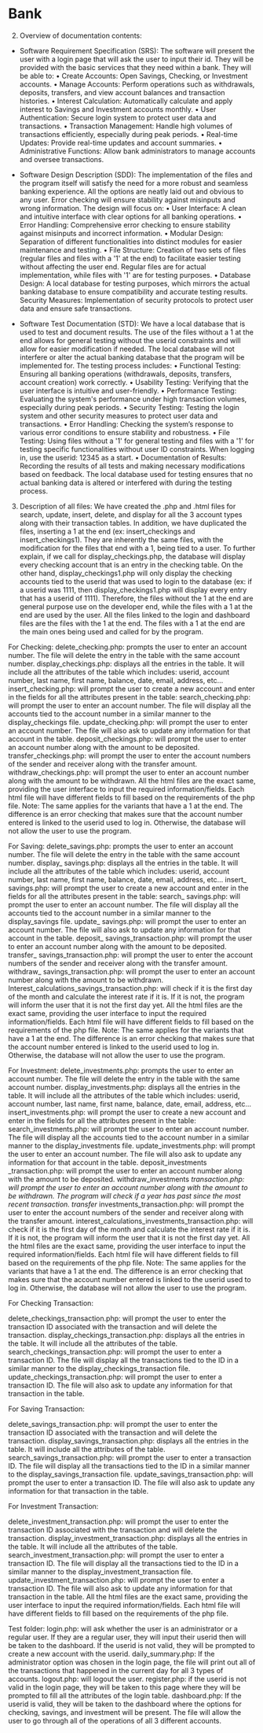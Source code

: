 # Bank
2.	Overview of documentation contents:
-	Software Requirement Specification (SRS): The software will present the user with a login page that will ask the user to input their id. They will be provided with the basic services that they need within a bank. They will be able to: 
•	Create Accounts: Open Savings, Checking, or Investment accounts.
•	Manage Accounts: Perform operations such as withdrawals, deposits, transfers, and view account balances and transaction histories.
•	Interest Calculation: Automatically calculate and apply interest to Savings and Investment accounts monthly.
•	User Authentication: Secure login system to protect user data and transactions.
•	Transaction Management: Handle high volumes of transactions efficiently, especially during peak periods.
•	Real-time Updates: Provide real-time updates and account summaries.
•	Administrative Functions: Allow bank administrators to manage accounts and oversee transactions.
-	Software Design Description (SDD): The implementation of the files and the program itself will satisfy the need for a more robust and seamless banking experience. All the options are neatly laid out and obvious to any user. Error checking will ensure stability against misinputs and wrong information. The design will focus on:
•	User Interface: A clean and intuitive interface with clear options for all banking operations.
•	Error Handling: Comprehensive error checking to ensure stability against misinputs and incorrect information.
•	Modular Design: Separation of different functionalities into distinct modules for easier maintenance and testing.
•	File Structure: Creation of two sets of files (regular files and files with a '1' at the end) to facilitate easier testing without affecting the user end. Regular files are for actual implementation, while files with '1' are for testing purposes.
•	Database Design: A local database for testing purposes, which mirrors the actual banking database to ensure compatibility and accurate testing results.
Security Measures: Implementation of security protocols to protect user data and ensure safe transactions.

-	Software Test Documentation (STD): We have a local database that is used to test and document results. The use of the files without a 1 at the end allows for general testing without the userid constraints and will allow for easier modification if needed. The local database will not interfere or alter the actual banking database that the program will be implemented for. The testing process includes: 
•	Functional Testing: Ensuring all banking operations (withdrawals, deposits, transfers, account creation) work correctly.
•	Usability Testing: Verifying that the user interface is intuitive and user-friendly.
•	Performance Testing: Evaluating the system's performance under high transaction volumes, especially during peak periods.
•	Security Testing: Testing the login system and other security measures to protect user data and transactions.
•	Error Handling: Checking the system’s response to various error conditions to ensure stability and robustness.
•	File Testing: Using files without a '1' for general testing and files with a '1' for testing specific functionalities without user ID constraints. When logging in, use the userid: 12345 as a start.
•	Documentation of Results: Recording the results of all tests and making necessary modifications based on feedback. The local database used for testing ensures that no actual banking data is altered or interfered with during the testing process.


3.	Description of all files: We have created the .php and .html files for search, update, insert, delete, and display for all the 3 account types along with their transaction tables. In addition, we have duplicated the files, inserting a 1 at the end (ex: insert_checkings and insert_checkings1). They are inherently the same files, with the modification for the files that end with a 1, being tied to a user. To further explain, if we call for display_checkings.php, the database will display every checking account that is an entry in the checking table. On the other hand, display_checkings1.php will only display the checking accounts tied to the userid that was used to login to the database (ex: if a userid was 1111, then display_checkings1.php will display every entry that has a userid of 1111). Therefore, the files without the 1 at the end are general purpose use on the developer end, while the files with a 1 at the end are used by the user. All the files linked to the login and dashboard files are the files with the 1 at the end. The files with a 1 at the end are the main ones being used and called for by the program.


For Checking:
delete_checking.php: prompts the user to enter an account number. The file will delete the entry in the table with the same account number.
display_checkings.php: displays all the entries in the table. It will include all the attributes of the table which includes: userid, account number, last name, first name, balance, date, email, address, etc… 
insert_checking.php: will prompt the user to create a new account and enter in the fields for all the attributes present in the table: 
search_checking.php: will prompt the user to enter an account number. The file will display all the accounts tied to the account number in a similar manner to the display_checkings file.
update_checking.php: will prompt the user to enter an account number. The file will also ask to update any information for that account in the table.
deposit_checkings.php: will prompt the user to enter an account number along with the amount to be deposited.
transfer_checkings.php: will prompt the user to enter the account numbers of the sender and receiver along with the transfer amount.
withdraw_checkings.php: will prompt the user to enter an account number along with the amount to be withdrawn.
All the html files are the exact same, providing the user interface to input the required information/fields. Each html file will have different fields to fill based on the requirements of the php file.
Note: The same applies for the variants that have a 1 at the end. The difference is an error checking that makes sure that the account number entered is linked to the userid used to log in. Otherwise, the database will not allow the user to use the program.



For Saving:
delete_savings.php: prompts the user to enter an account number. The file will delete the entry in the table with the same account number.
display_ savings.php: displays all the entries in the table. It will include all the attributes of the table which includes: userid, account number, last name, first name, balance, date, email, address, etc… 
insert_ savings.php: will prompt the user to create a new account and enter in the fields for all the attributes present in the table: 
search_ savings.php: will prompt the user to enter an account number. The file will display all the accounts tied to the account number in a similar manner to the display_savings file.
update_ savings.php: will prompt the user to enter an account number. The file will also ask to update any information for that account in the table.
deposit_ savings_transaction.php: will prompt the user to enter an account number along with the amount to be deposited.
transfer_ savings_transaction.php: will prompt the user to enter the account numbers of the sender and receiver along with the transfer amount.
withdraw_ savings_transaction.php: will prompt the user to enter an account number along with the amount to be withdrawn.
Interest_calculations_savings_transaction.php: will check if it is the first day of the month and calculate the interest rate if it is. If it is not, the program will inform the user that it is not the first day yet.
All the html files are the exact same, providing the user interface to input the required information/fields. Each html file will have different fields to fill based on the requirements of the php file.
Note: The same applies for the variants that have a 1 at the end. The difference is an error checking that makes sure that the account number entered is linked to the userid used to log in. Otherwise, the database will not allow the user to use the program.




 For Investment:
delete_investments.php: prompts the user to enter an account number. The file will delete the entry in the table with the same account number.
display_investments.php: displays all the entries in the table. It will include all the attributes of the table which includes: userid, account number, last name, first name, balance, date, email, address, etc… 
insert_investments.php: will prompt the user to create a new account and enter in the fields for all the attributes present in the table: 
search_investments.php: will prompt the user to enter an account number. The file will display all the accounts tied to the account number in a similar manner to the display_investments file.
update_investments.php: will prompt the user to enter an account number. The file will also ask to update any information for that account in the table.
deposit_investments _transaction.php: will prompt the user to enter an account number along with the amount to be deposited.
withdraw_investments _transaction.php: will prompt the user to enter an account number along with the amount to be withdrawn. The program will check if a year has past since the most recent transaction.
transfer_ investments_transaction.php: will prompt the user to enter the account numbers of the sender and receiver along with the transfer amount.
interest_calculations_investments_transaction.php: will check if it is the first day of the month and calculate the interest rate if it is. If it is not, the program will inform the user that it is not the first day yet. 
All the html files are the exact same, providing the user interface to input the required information/fields. Each html file will have different fields to fill based on the requirements of the php file.
Note: The same applies for the variants that have a 1 at the end. The difference is an error checking that makes sure that the account number entered is linked to the userid used to log in. Otherwise, the database will not allow the user to use the program.




For Checking Transaction:

delete_checkings_transaction.php: will prompt the user to enter the transaction ID associated with the transaction and will delete the transaction.
display_checkings_transaction.php: displays all the entries in the table. It will include all the attributes of the table.
search_checkings_transaction.php: will prompt the user to enter a transaction ID. The file will display all the transactions tied to the ID in a similar manner to the display_checkings_transaction file.
update_checkings_transaction.php: will prompt the user to enter a transaction ID. The file will also ask to update any information for that transaction in the table.




For Saving Transaction:

delete_savings_transaction.php: will prompt the user to enter the transaction ID associated with the transaction and will delete the transaction.
display_savings_transaction.php: displays all the entries in the table. It will include all the attributes of the table.
search_savings_transaction.php: will prompt the user to enter a transaction ID. The file will display all the transactions tied to the ID in a similar manner to the display_savings_transaction file.
update_savings_transaction.php: will prompt the user to enter a transaction ID. The file will also ask to update any information for that transaction in the table.




For Investment Transaction:

delete_investment_transaction.php: will prompt the user to enter the transaction ID associated with the transaction and will delete the transaction.
display_investment_transaction.php: displays all the entries in the table. It will include all the attributes of the table.
search_investment_transaction.php: will prompt the user to enter a transaction ID. The file will display all the transactions tied to the ID in a similar manner to the display_investment_transaction file.
update_investment_transaction.php: will prompt the user to enter a transaction ID. The file will also ask to update any information for that transaction in the table.
All the html files are the exact same, providing the user interface to input the required information/fields. Each html file will have different fields to fill based on the requirements of the php file.


	
Test folder:
login.php: will ask whether the user is an administrator or a regular user. If they are a regular user, they will input their userid then will be taken to the dashboard. If the userid is not valid, they will be prompted to create a new account with the userid.
daily_summary.php: If the administrator option was chosen in the login page, the file will print out all of the transactions that happened in the current day for all 3 types of accounts.
logout.php: will logout the user.
register.php: if the userid is not valid in the login page, they will be taken to this page where they will be prompted to fill all the attributes of the login table.
dashboard.php: If the userid is valid, they will be taken to the dashboard where the options for checking, savings, and investment will be present. The file will allow the user to go through all of the operations of all 3 different accounts.
